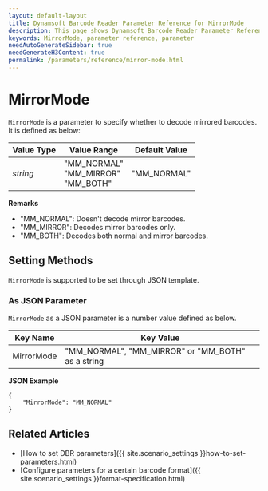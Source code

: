 ```yaml
---
layout: default-layout
title: Dynamsoft Barcode Reader Parameter Reference for MirrorMode
description: This page shows Dynamsoft Barcode Reader Parameter Reference for MirrorMode.
keywords: MirrorMode, parameter reference, parameter
needAutoGenerateSidebar: true
needGenerateH3Content: true
permalink: /parameters/reference/mirror-mode.html
---
```



# MirrorMode 

`MirrorMode` is a parameter to specify whether to decode mirrored barcodes. It is defined as below:

| Value Type | Value Range | Default Value |
| ---------- | ----------- | ------------- |
| *string* | "MM_NORMAL"<br>"MM_MIRROR"<br>"MM_BOTH" | "MM_NORMAL"  |

**Remarks**     
- "MM_NORMAL": Doesn't decode mirror barcodes.
- "MM_MIRROR": Decodes mirror barcodes only.
- "MM_BOTH": Decodes both normal and mirror barcodes.


    
## Setting Methods
`MirrorMode` is supported to be set through JSON template.

### As JSON Parameter
`MirrorMode` as a JSON parameter is a number value defined as below.   

| Key Name | Key Value |
| -------- | --------- |
| MirrorMode | "MM_NORMAL", "MM_MIRROR" or "MM_BOTH" as a string |


**JSON Example**   
```
{
    "MirrorMode": "MM_NORMAL"
}
```


<!--
## Impacts on Performance
### Speed
`MirrorMode` has no influence on the Speed.

### Read Rate
Setting `MirrorMode` to an appropriate value may improve the Read Rate. 

### Accuracy
`MirrorMode` has no influence on the Accuracy.

-->
## Related Articles
- [How to set DBR parameters]({{ site.scenario_settings }}how-to-set-parameters.html)
- [Configure parameters for a certain barcode format]({{ site.scenario_settings }}format-specification.html)
